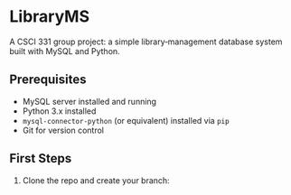 # LibraryMS

A CSCI 331 group project: a simple library‐management database system built with MySQL and Python.

## Prerequisites
- MySQL server installed and running  
- Python 3.x installed  
- `mysql-connector-python` (or equivalent) installed via `pip`  
- Git for version control  

## First Steps
1. Clone the repo and create your branch:  
